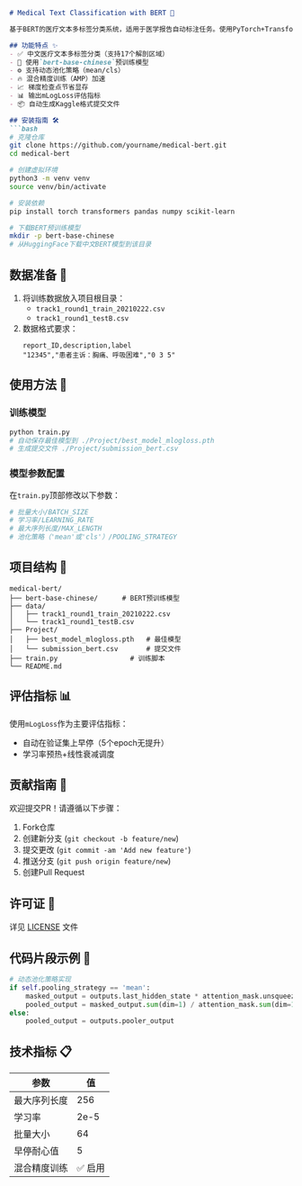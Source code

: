 ```markdown
# Medical Text Classification with BERT 🏥

基于BERT的医疗文本多标签分类系统，适用于医学报告自动标注任务。使用PyTorch+Transformers实现，支持混合精度训练和梯度检查点优化。

## 功能特点 ✨
- ✅ 中文医疗文本多标签分类（支持17个解剖区域）
- 🧠 使用`bert-base-chinese`预训练模型
- ⚙️ 支持动态池化策略（mean/cls）
- 🔥 混合精度训练（AMP）加速
- 📈 梯度检查点节省显存
- 📊 输出mLogLoss评估指标
- 📦 自动生成Kaggle格式提交文件

## 安装指南 🛠️
```bash
# 克隆仓库
git clone https://github.com/yourname/medical-bert.git
cd medical-bert

# 创建虚拟环境
python3 -m venv venv
source venv/bin/activate

# 安装依赖
pip install torch transformers pandas numpy scikit-learn

# 下载BERT预训练模型
mkdir -p bert-base-chinese
# 从HuggingFace下载中文BERT模型到该目录
```

## 数据准备 📁
1. 将训练数据放入项目根目录：
   - `track1_round1_train_20210222.csv`
   - `track1_round1_testB.csv`
2. 数据格式要求：
   ```csv
   report_ID,description,label
   "12345","患者主诉：胸痛、呼吸困难","0 3 5"
   ```

## 使用方法 🚀
### 训练模型
```bash
python train.py
# 自动保存最佳模型到 ./Project/best_model_mlogloss.pth
# 生成提交文件 ./Project/submission_bert.csv
```

### 模型参数配置
在`train.py`顶部修改以下参数：
```python
# 批量大小/BATCH_SIZE
# 学习率/LEARNING_RATE 
# 最大序列长度/MAX_LENGTH
# 池化策略（'mean'或'cls'）/POOLING_STRATEGY
```

## 项目结构 📐
```
medical-bert/
├── bert-base-chinese/      # BERT预训练模型
├── data/
│   ├── track1_round1_train_20210222.csv
│   └── track1_round1_testB.csv
├── Project/
│   ├── best_model_mlogloss.pth   # 最佳模型
│   └── submission_bert.csv       # 提交文件
├── train.py                  # 训练脚本
└── README.md
```

## 评估指标 📊
使用`mLogLoss`作为主要评估指标：
- 自动在验证集上早停（5个epoch无提升）
- 学习率预热+线性衰减调度

## 贡献指南 🤝
欢迎提交PR！请遵循以下步骤：
1. Fork仓库
2. 创建新分支 (`git checkout -b feature/new`)
3. 提交更改 (`git commit -am 'Add new feature'`)
4. 推送分支 (`git push origin feature/new`)
5. 创建Pull Request

## 许可证 📄
详见 [LICENSE](LICENSE) 文件

## 代码片段示例 🧩
```python
# 动态池化策略实现
if self.pooling_strategy == 'mean':
    masked_output = outputs.last_hidden_state * attention_mask.unsqueeze(-1)
    pooled_output = masked_output.sum(dim=1) / attention_mask.sum(dim=1, keepdim=True).clamp(min=1e-9)
else:
    pooled_output = outputs.pooler_output
```

## 技术指标 📋
| 参数 | 值 |
|------|-----|
| 最大序列长度 | 256 |
| 学习率 | 2e-5 |
| 批量大小 | 64 |
| 早停耐心值 | 5 |
| 混合精度训练 | ✅ 启用 |
